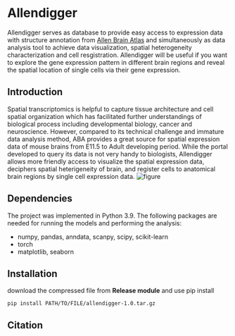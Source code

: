 # Allendigger

Allendigger serves as database to provide easy access to expression data with structure annotation from [Allen Brain Atlas](https://portal.brain-map.org/) and simultaneously as data analysis tool to achieve data visualization, spatial heterogeneity characterization and cell resgistration. Allendigger will be useful if you want to explore the gene expression pattern in different brain regions and reveal the spatial location of single cells via their gene expression.

## Introduction

Spatial transcriptomics is helpful to capture tissue architecture and cell spatial organization which has facilitated further understandings of biological process including developmental biology, cancer and neuroscience. However, compared to its technical challenge and immature data analysis method, ABA provides a great source for spatial expression data of mouse brains from E11.5 to Adult developing period. While the portal developed to query its data is not very handy to biologists, Allendigger allows more friendly access to visualize the spatial expression data, deciphers spatial heterigeneity of brain, and register cells to anatomical brain regions by single cell expression data.
![figure]()

## Dependencies

The project was implemented in Python 3.9. The following packages are needed for running the models and performing the analysis:
- numpy, pandas, anndata, scanpy, scipy, scikit-learn
- torch
- matplotlib, seaborn

## Installation

download the compressed file from **Release module** and use pip install

    pip install PATH/TO/FILE/allendigger-1.0.tar.gz

## Citation
